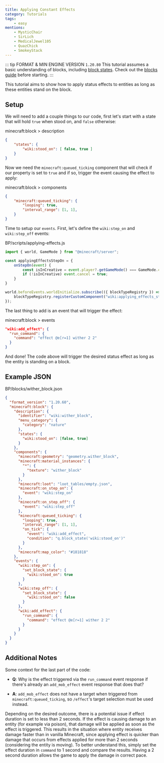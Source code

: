 ```yaml
---
title: Applying Constant Effects
category: Tutorials
tags:
    - easy
mentions:
    - MysticChair
    - SirLich
    - MedicalJewel105
    - QuazChick
    - SmokeyStack
---
```


::: tip FORMAT & MIN ENGINE VERSION `1.20.80`
This tutorial assumes a basic understanding of blocks, including [block states](/blocks/block-states).
Check out the [blocks guide](/blocks/blocks-intro) before starting.
:::

This tutorial aims to show how to apply status effects to entities as long as these entities stand on the block.

## Setup

We will need to add a couple things to our code, first let's start with a state that will hold `true` when stood on, and `false` otherwise:

<CodeHeader>minecraft:block > description</CodeHeader>

```json
{
    "states": {
        "wiki:stood_on": [ false, true ]
    }
}
```

Now we need the `minecraft:queued_ticking` component that will check if our property is set to `true` and if so, trigger the event causing the effect to apply:

<CodeHeader>minecraft:block > components</CodeHeader>

```json
{
    "minecraft:queued_ticking": {
        "looping": true,
        "interval_range": [1, 1],
    }
}
```

Time to setup our `events`. First, let's define the `wiki:step_on` and `wiki:step_off` events:

<CodeHeader>BP/scripts/applying-effects.js</CodeHeader>

```js
import { world, GameMode } from "@minecraft/server";

const applyingEffectsStepOn = {
    onStepOn(event) {
        const isInCreative = event.player?.getGameMode() === GameMode.creative;
        if (!isInCreative) event.cancel = true;
    }
}

world.beforeEvents.worldInitialize.subscribe(({ blockTypeRegistry }) => {
    blockTypeRegistry.registerCustomComponent("wiki:applying_effects_step_on", applyingEffectsStepOn);
});
```

The last thing to add is an event that will trigger the effect:

<CodeHeader>minecraft:block > events</CodeHeader>

```json
"wiki:add_effect": {
  "run_command": {
    "command": "effect @e[r=1] wither 2 2"
  }
}
```

And done! The code above will trigger the desired status effect as long as the entity is standing on a block.

## Example JSON

<Spoiler title="Example Wither Block">

<CodeHeader>BP/blocks/wither_block.json</CodeHeader>

```json
{
  "format_version": "1.20.60",
  "minecraft:block": {
    "description": {
      "identifier": "wiki:wither_block",
      "menu_category": {
        "category": "nature"
      },
      "states": {
        "wiki:stood_on": [false, true]
      }
    },
    "components": {
      "minecraft:geometry": "geometry.wither_block",
      "minecraft:material_instances": {
        "*": {
          "texture": "wither_block"
        }
      },
      "minecraft:loot": "loot_tables/empty.json",
      "minecraft:on_step_on": {
        "event": "wiki:step_on"
      },
      "minecraft:on_step_off": {
        "event": "wiki:step_off"
      },
      "minecraft:queued_ticking": {
        "looping": true,
        "interval_range": [1, 1],
        "on_tick": {
          "event": "wiki:add_effect",
          "condition": "q.block_state('wiki:stood_on')"
        }
      },
      "minecraft:map_color": "#181818"
    },
    "events": {
      "wiki:step_on": {
        "set_block_state": {
          "wiki:stood_on": true
        }
      },
      "wiki:step_off": {
        "set_block_state": {
          "wiki:stood_on": false
        }
      },
      "wiki:add_effect": {
        "run_command": {
          "command": "effect @e[r=1] wither 2 2"
        }
      }
    }
  }
}
```

</Spoiler>

## Additional Notes

Some context for the last part of the code:

-   **Q**: Why is the effect triggered via the `run_command` event response if there's already an `add_mob_effect` event response that does that?

-   **A**: `add_mob_effect` does not have a target when triggered from `minecraft:queued_ticking`, so `/effect`'s target selection must be used instead.

Depending on the desired outcome, there is a potential issue if effect duration is set to less than 2 seconds. If the effect is causing damage to an entity (for example via poison), that damage will be applied as soon as the effect is triggered. This results in the situation where entity receives damage faster than in vanilla Minecraft, since applying effect is quicker than damage that occurs from effects applied for more than 2 seconds (considering the entity is moving). To better understand this, simply set the effect duration in `command` to 1 second and compare the results.
Having a 2 second duration allows the game to apply the damage in correct pace.
